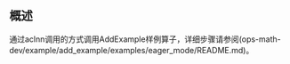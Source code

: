 ## 概述

通过aclnn调用的方式调用AddExample样例算子，详细步骤请参阅(ops-math-dev/example/add_example/examples/eager_mode/README.md)。